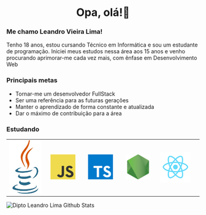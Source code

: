 <h1 align="center"> Opa, olá!👋 </h1>
<h3> Me chamo Leandro Vieira Lima! </h3>
<p> Tenho 18 anos, estou cursando Técnico em Informática e sou um estudante de programação.
 Iniciei meus estudos nessa área aos 15 anos e venho procurando aprimorar-me cada vez mais, com ênfase em Desenvolvimento Web</p>
<h3> Principais metas </h3>

- Tornar-me um desenvolvedor FullStack
- Ser uma referência para as futuras gerações
- Manter o aprendizado de forma constante e atualizada
- Dar o máximo de contribuição para a área

<h3> Estudando </h3>

<table>
<tbody>
 <tr>
<td align="center" width="20%">
<img height=140px src="https://raw.githubusercontent.com/github/explore/80688e429a7d4ef2fca1e82350fe8e3517d3494d/topics/java/java.png"> 
</td>
  
<td align="center" width="20%">
<img height=65px src="https://raw.githubusercontent.com/github/explore/80688e429a7d4ef2fca1e82350fe8e3517d3494d/topics/javascript/javascript.png"> 
</td>

<td align="center" width="20%">

<img height=65px src="https://raw.githubusercontent.com/github/explore/80688e429a7d4ef2fca1e82350fe8e3517d3494d/topics/typescript/typescript.png"> 
</td>

<td align="center" width="20%">
<img height=65px src="https://raw.githubusercontent.com/github/explore/80688e429a7d4ef2fca1e82350fe8e3517d3494d/topics/nodejs/nodejs.png"> 
</td>

<td align="center" width="25%">
<img height=80px src="https://raw.githubusercontent.com/github/explore/80688e429a7d4ef2fca1e82350fe8e3517d3494d/topics/react/react.png"> 
</td>

<td align="center" width="20%">
<img height=65px src="https://raw.githubusercontent.com/github/explore/80688e429a7d4ef2fca1e82350fe8e3517d3494d/topics/mongodb/mongodb.png"> 
</td>

</tr>

</tbody>
</table>



![Dipto Leandro Lima Github Stats](https://github-readme-stats.vercel.app/api?username=leandro0101&show_icons=true_color=fff&icon_color=79ff97&text_color=fff&bg_color=151515)
